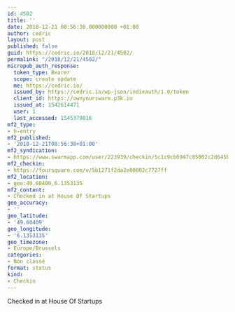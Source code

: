 ```yaml
---
id: 4502
title: ''
date: 2018-12-21 08:56:38.000000000 +01:00
author: cedric
layout: post
published: false
guid: https://cedric.io/2018/12/21/4502/
permalink: "/2018/12/21/4502/"
micropub_auth_response:
  token_type: Bearer
  scope: create update
  me: https://cedric.io/
  issued_by: https://cedric.io/wp-json/indieauth/1.0/token
  client_id: https://ownyourswarm.p3k.io
  issued_at: 1542614471
  user: 1
  last_accessed: 1545379016
mf2_type:
- h-entry
mf2_published:
- '2018-12-21T08:56:38+01:00'
mf2_syndication:
- https://www.swarmapp.com/user/223939/checkin/5c1c9cb6947c05002c2d645b
mf2_checkin:
- https://foursquare.com/v/5b1271f2da2e00002c7727ff
mf2_location:
- geo:49.60409,6.1353135
mf2_content:
- Checked in at House Of Startups
geo_accuracy:
- ''
geo_latitude:
- '49.60409'
geo_longitude:
- '6.1353135'
geo_timezone:
- Europe/Brussels
categories:
- Non classé
format: status
kind:
- Checkin
---
```

Checked in at House Of Startups